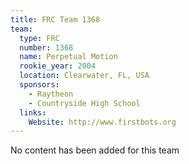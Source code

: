 ```yaml
---
title: FRC Team 1368
team:
  type: FRC
  number: 1368
  name: Perpetual Motion
  rookie_year: 2004
  location: Clearwater, FL, USA
  sponsors:
    - Raytheon
    - Countryside High School
  links:
    Website: http://www.firstbots.org
---
```

No content has been added for this team